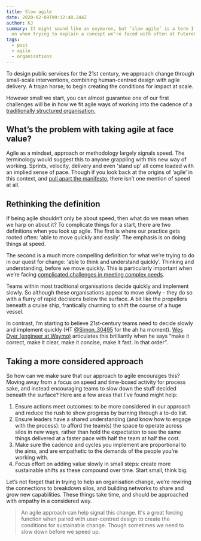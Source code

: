 ```yaml
---
title: Slow agile
date: 2020-02-09T09:12:40.244Z
author: KJ
summary: It might sound like an oxymoron, but ‘slow agile’ is a term I’ve landed
  on when trying to explain a concept we’re faced with often at FutureGov.
tags:
  - post
  - agile
  - organisations
---
```

To design public services for the 21st century, we approach change through small-scale interventions, combining human-centred design with agile delivery. A trojan horse; to begin creating the conditions for impact at scale.

However small we start, you can almost guarantee one of our first challenges will be in how we fit agile ways of working into the cadence of a [traditionally structured organisation.](https://blog.wearefuturegov.com/waterfall-vs-agile-vs-building-homes-60ddaab9a1fc)

## What’s the problem with taking agile at face value?

Agile as a mindset, approach or methodology largely signals speed. The terminology would suggest this to anyone grappling with this new way of working. Sprints, velocity, delivery and even 'stand up' all come loaded with an implied sense of pace. Though if you look back at the origins of ‘agile’ in this context, and [pull apart the manifesto](https://agilemanifesto.org/%0A), there isn’t one mention of speed at all.

## Rethinking the definition

If being agile shouldn’t only be about speed, then what do we mean when we harp on about it? To complicate things for a start, there are two definitions when you look up agile. The first is where our practice gets rooted often: 'able to move quickly and easily’. The emphasis is on doing things at speed.

The second is a much more compelling definition for what we’re trying to do in our quest for change: 'able to think and understand quickly’. Thinking and understanding, before we move quickly. This is particularly important when we’re facing [complicated challenges in meeting complex needs](https://blog.wearefuturegov.com/complexity-vs-complication-ec57135031e2).

Teams within most traditional organisations decide quickly and implement slowly. So although these organisations appear to move slowly - they do so with a flurry of rapid decisions below the surface. A bit like the propellers beneath a cruise ship, frantically churning to shift the course of a huge vessel.

In contrast, I’m starting to believe 21st-century teams need to decide slowly and implement quickly (HT [@Simon_30495](https://medium.com/@simon_30495) for the ah ha moment). [Wes Dyer (engineer at Waymo)](http://thoughtsoncoding.com/author/wes-dyer) articulates this brilliantly when he says “make it correct, make it clear, make it concise, make it fast. In that order”.

## Taking a more considered approach

So how can we make sure that our approach to agile encourages this? Moving away from a focus on speed and time-boxed activity for process sake, and instead encouraging teams to slow down the stuff decided beneath the surface? Here are a few areas that I've found might help:

1. Ensure actions meet outcomes: to be more considered in our approach and reduce the rush to show progress by burning through a to-do list.
2. Ensure leaders have a shared understanding (and know how to engage with the process): to afford the team(s) the space to operate across silos in new ways, rather than hold the expectation to see the same things delivered at a faster pace with half the team at half the cost.
3. Make sure the cadence and cycles you implement are proportional to the aims, and are empathetic to the demands of the people you’re working with.
4. Focus effort on adding value slowly in small steps: create more sustainable shifts as these compound over time. Start small, think big.

Let’s not forget that in trying to help an organisation change, we’re rewiring the connections to breakdown silos, and building networks to share and grow new capabilities. These things take time, and should be approached with empathy in a considered way.

> An agile approach can help signal this change. It's a great forcing function when paired with user-centred design to create the conditions for sustainable change. Though sometimes we need to slow down before we speed up.
